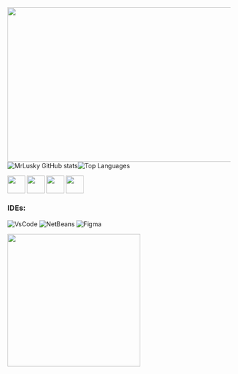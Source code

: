 <div style="width: 100%; overflow: hidden;">
    <img src="https://media1.tenor.com/m/Moxp7h1neJgAAAAC/red-queen-rev.gif" style="width: 5000px; height: 350px;" />
</div>
<div style="display: flex; flex-direction: row; align-items: center;">
  <img src="https://github-readme-stats.vercel.app/api?username=MrLusky&icons=true&theme=transparent&hide_border=true" alt="MrLusky GitHub stats" style="max-width: 50%;"/>
  <img src="https://github-readme-stats.vercel.app/api/top-langs/?username=MrLusky&layout=compact&theme=transparent&hide_border=true&langs_count=10&custom_title=Top%20Languages" alt="Top Languages" style="max-width: 50%;"/>
</div>

<p>
  <img src="https://cdn.jsdelivr.net/gh/devicons/devicon@latest/icons/html5/html5-original-wordmark.svg" width="40" style="display: inline-block; vertical-align: middle;" />
  <img src="https://cdn.jsdelivr.net/gh/devicons/devicon@latest/icons/css3/css3-original-wordmark.svg" width="40" style="display: inline-block; vertical-align: middle;" />
  <img src="https://cdn.jsdelivr.net/gh/devicons/devicon@latest/icons/java/java-original-wordmark.svg" width="40" style="display: inline-block; vertical-align: middle;" />
  <img src="https://cdn.jsdelivr.net/gh/devicons/devicon@latest/icons/javascript/javascript-original.svg" width="40" style="display: inline-block; vertical-align: middle;" />
</p>

### IDEs:
<p>
  <img align="center" alt="VsCode" src="https://img.shields.io/badge/Visual%20Studio%20Code-0078d7.svg?style=for-the-badge&logo=visual-studio-code&logoColor=white"/>
 <img align="center" alt="NetBeans" src="https://img.shields.io/badge/NetBeansIDE-1B6AC6.svg?style=for-the-badge&logo=apache-netbeans-ide&logoColor=white"/>
 <img align="center" alt="Figma" src="https://img.shields.io/badge/figma-%23F24E1E.svg?style=for-the-badge&logo=figma&logoColor=white"/>
</p>

<div align="left">
   <div align="left">
  <img src="https://media1.tenor.com/m/WpBHdE0ERiYAAAAC/dante-devil-may-cry-dmc3spinning.gif"  style="width: 300px;" />
</div>

<!--
**MrLusky/MrLusky** is a ✨ _special_ ✨ repository because its `README.md` (this file) appears on your GitHub profile.

Here are some ideas to get you started:

- 🔭 I’m currently working on ...
- 🌱 I’m currently learning ...
- 👯 I’m looking to collaborate on ...
- 🤔 I’m looking for help with ...
- 💬 Ask me about ...
- 📫 How to reach me: ...
- 😄 Pronouns: ...
- ⚡ Fun fact: ...
-->
